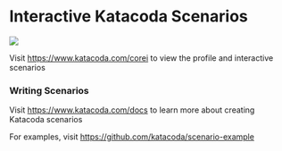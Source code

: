 # Interactive Katacoda Scenarios

[![](http://shields.katacoda.com/katacoda/corei/count.svg)](https://www.katacoda.com/corei "Get your profile on Katacoda.com")

Visit https://www.katacoda.com/corei to view the profile and interactive scenarios

### Writing Scenarios
Visit https://www.katacoda.com/docs to learn more about creating Katacoda scenarios

For examples, visit https://github.com/katacoda/scenario-example
